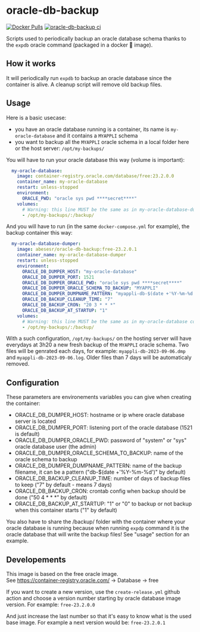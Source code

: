 # oracle-db-backup

[![Docker Pulls](https://img.shields.io/docker/pulls/abesesr/oracle-db-backup.svg)](https://hub.docker.com/r/abesesr/oracle-db-backup/)
[![oracle-db-backup ci](https://github.com/abes-esr/oracle-db-backup/actions/workflows/build-test-pubtodockerhub.yml/badge.svg)](https://github.com/abes-esr/oracle-db-backup/actions/workflows/build-test-pubtodockerhub.yml)

Scripts used to periodically backup an oracle database schema thanks to the `expdb` oracle command (packaged in a docker 🐳 image).

## How it works

It will periodically run `expdb` to backup an oracle database since the container is alive. A cleanup script will remove old backup files.

## Usage

Here is a basic usecase:
- you have an oracle database running is a container, its name is `my-oracle-database` and it contains a `MYAPPLI` schema
- you want to backup all the `MYAPPLI` oracle schema in a local folder here or the host server: `/opt/my-backups/`

You will have to run your oracle database this way (volume is important):
```yaml
  my-oracle-database:
    image: container-registry.oracle.com/database/free:23.2.0.0
    container_name: my-oracle-database
    restart: unless-stopped
    environment:
      ORACLE_PWD: "oracle sys pwd ****secret****"
    volumes:
      # Warning: this line MUST be the same as in my-oracle-database-dumper container
      - /opt/my-backups/:/backup/
```

And you will have to run (in the same `docker-compose.yml` for example), the backup container this way:
```yaml
  my-oracle-database-dumper:
    image: abesesr/oracle-db-backup:free-23.2.0.1
    container_name: my-oracle-database-dumper
    restart: unless-stopped
    environment:
      ORACLE_DB_DUMPER_HOST: "my-oracle-database"
      ORACLE_DB_DUMPER_PORT: 1521
      ORACLE_DB_DUMPER_ORACLE_PWD: "oracle sys pwd ****secret****"
      ORACLE_DB_DUMPER_ORACLE_SCHEMA_TO_BACKUP: "MYAPPLI"
      ORACLE_DB_DUMPER_DUMPNAME_PATTERN: "myappli-db-$(date +'%Y-%m-%d')"
      ORACLE_DB_BACKUP_CLEANUP_TIME: "7"
      ORACLE_DB_BACKUP_CRON: "20 3 * * *"
      ORACLE_DB_BACKUP_AT_STARTUP: "1"
    volumes:
      # Warning: this line MUST be the same as in my-oracle-database container
      - /opt/my-backups/:/backup/
```

With a such configuration, `/opt/my-backups/` on the hosting server will have everydays at 3h20 a new fresh backup of the `MYAPPLI` oracle schema. Two files will be genrated each days, for example: ``myappli-db-2023-09-06.dmp`` and ``myappli-db-2023-09-06.log``. Older files than 7 days will be automaticaly removed.

## Configuration

These parameters are environements variables you can give when creating the container:
- ORACLE_DB_DUMPER_HOST: hostname or ip where oracle database server is located
- ORACLE_DB_DUMPER_PORT: listening port of the oracle database (1521 is default)
- ORACLE_DB_DUMPER_ORACLE_PWD: password of "system" or "sys" oracle database user (the admin)
- ORACLE_DB_DUMPER_ORACLE_SCHEMA_TO_BACKUP: name of the oracle schema to backup
- ORACLE_DB_DUMPER_DUMPNAME_PATTERN: name of the backup filename, it can be a pattern ("db-$(date +'%Y-%m-%d')" by default)
- ORACLE_DB_BACKUP_CLEANUP_TIME: number of days of backup files to keep ("7" by default - means 7 days)
- ORACLE_DB_BACKUP_CRON: crontab config when backup should be done ("50 4 * * *" by default)
- ORACLE_DB_BACKUP_AT_STARTUP: "1" or "0" to backup or not backup when this container starts ("1" by default)

You also have to share the /backup/ folder with the container where your oracle database is running because when running `expdp` command it is the oracle database that will write the backup files! See "usage" section for an example.


## Developements

This image is based on the free oracle image.  
See https://container-registry.oracle.com/ -> Database -> free 

If you want to create a new version, use the `create-release.yml` github action and choose a version number starting by oracle database image version.
For example: ``free-23.2.0.0``

And just increase the last number so that it's easy to know what is the used base image.
For example a next version would be: ``free-23.2.0.1``